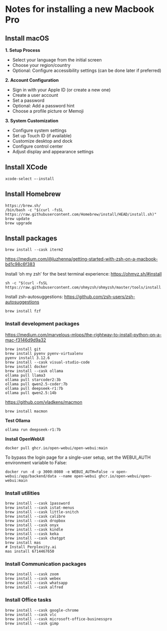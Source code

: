 # Notes for installing a new Macbook Pro

## Install macOS

**1. Setup Process**
- Select your language from the initial screen
- Choose your region/country
- Optional: Configure accessibility settings (can be done later if preferred)

**2. Account Configuration**
- Sign in with your Apple ID (or create a new one)
- Create a user account
- Set a password
- Optional: Add a password hint
- Choose a profile picture or Memoji

**3. System Customization**
- Configure system settings
- Set up Touch ID (if available)
- Customize desktop and dock
- Configure control center
- Adjust display and appearance settings

## Install XCode
```
xcode-select –-install
```

## Install Homebrew
```
https://brew.sh/
/bin/bash -c "$(curl -fsSL https://raw.githubusercontent.com/Homebrew/install/HEAD/install.sh)"
brew update
brew upgrade
```

## Install packages
```
brew install --cask iterm2
```
https://medium.com/@luzhenna/getting-started-with-zsh-on-a-macbook-bd1c98c6f383

Install ‘oh my zsh’ for the best terminal experience:
https://ohmyz.sh/#install
```
sh -c "$(curl -fsSL https://raw.githubusercontent.com/ohmyzsh/ohmyzsh/master/tools/install.sh)"
```
Install zsh-autosuggestions:
https://github.com/zsh-users/zsh-autosuggestions
```
brew install fzf
```
### Install development packages
https://medium.com/marvelous-mlops/the-rightway-to-install-python-on-a-mac-f3146d9d9a32
```
brew install git
brew install pyenv pyenv-virtualenv
pyenv install 3.12.6
brew install --cask visual-studio-code
brew install docker
brew install --cask ollama
ollama pull llama3
ollama pull starcoder2:3b
ollama pull qwen2.5-coder:7b
ollama pull deepseek-r1:7b
ollama pull qwen2.5:14b
```
https://github.com/vladkens/macmon
```
brew install macmon
```
**Test Ollama**
```
ollama run deepseek-r1:7b
```
**Install OpenWebUI**
```
docker pull ghcr.io/open-webui/open-webui:main
```
To bypass the login page for a single-user setup, set the WEBUI_AUTH environment variable to False:
```
docker run -d -p 3000:8080 -e WEBUI_AUTH=False -v open-webui:/app/backend/data --name open-webui ghcr.io/open-webui/open-webui:main
```

### Install utilities
```
brew install --cask 1password
brew install --cask istat-menus
brew install --cask little-snitch
brew install --cask calibre
brew install --cask dropbox
brew install --cask onyx
brew install --cask kindle
brew install --cask keka
brew install --cask chatgpt
brew install mas
# Install Perplexity.ai
mas install 6714467650
```
### Install Communication packages
```
brew install --cask zoom
brew install --cask webex
brew install --cask whatsapp
brew install --cask alfred
```
### Install Office tasks
```
brew install --cask google-chrome
brew install --cask vlc
brew install --cask microsoft-office-businesspro
brew install --cask gimp
```